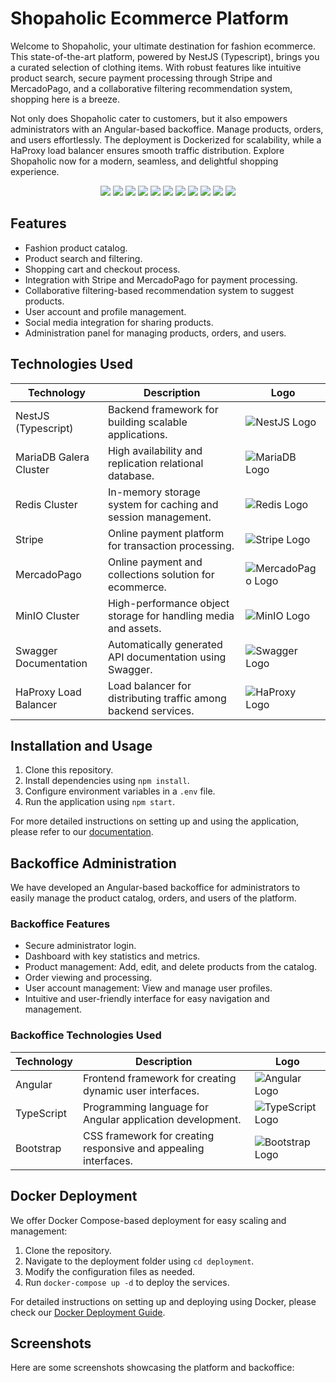 # Shopaholic Ecommerce Platform

Welcome to Shopaholic, your ultimate destination for fashion ecommerce. This state-of-the-art platform, powered by NestJS (Typescript), brings you a curated selection of clothing items. With robust features like intuitive product search, secure payment processing through Stripe and MercadoPago, and a collaborative filtering recommendation system, shopping here is a breeze.

Not only does Shopaholic cater to customers, but it also empowers administrators with an Angular-based backoffice. Manage products, orders, and users effortlessly. The deployment is Dockerized for scalability, while a HaProxy load balancer ensures smooth traffic distribution. Explore Shopaholic now for a modern, seamless, and delightful shopping experience.


<p align="center">
  <img src="https://img.shields.io/badge/TypeScript-007ACC?style=for-the-badge&logo=typescript&logoColor=white" />
  <img src="https://img.shields.io/badge/Visual_Studio_Code-0078D4?style=for-the-badge&logo=visual%20studio%20code&logoColor=white" />
  <img src="https://img.shields.io/badge/nestjs-E0234E?style=for-the-badge&logo=nestjs&logoColor=white" />
  <img src="https://img.shields.io/badge/Stripe-626CD9?style=for-the-badge&logo=Stripe&logoColor=white" />
  <img src="https://img.shields.io/badge/Angular-DD0031?style=for-the-badge&logo=angular&logoColor=white" />
  <img src="https://img.shields.io/badge/Node%20js-339933?style=for-the-badge&logo=nodedotjs&logoColor=white" />
  <img src="https://img.shields.io/badge/npm-CB3837?style=for-the-badge&logo=npm&logoColor=white" />
  <img src="https://img.shields.io/badge/MariaDB-003545?style=for-the-badge&logo=mariadb&logoColor=white" />
  <img src="https://img.shields.io/badge/redis-%23DD0031.svg?&style=for-the-badge&logo=redis&logoColor=white" />
  <img src="https://img.shields.io/badge/Swagger-85EA2D?style=for-the-badge&logo=Swagger&logoColor=white" />
  <img src="https://img.shields.io/badge/ts--node-3178C6?style=for-the-badge&logo=ts-node&logoColor=white" />
</p>

## Features

- Fashion product catalog.
- Product search and filtering.
- Shopping cart and checkout process.
- Integration with Stripe and MercadoPago for payment processing.
- Collaborative filtering-based recommendation system to suggest products.
- User account and profile management.
- Social media integration for sharing products.
- Administration panel for managing products, orders, and users.

## Technologies Used

| Technology                  | Description                                                                 | Logo                                                                                   |
|----------------------------|-----------------------------------------------------------------------------|----------------------------------------------------------------------------------------|
| NestJS (Typescript)        | Backend framework for building scalable applications.                     | ![NestJS Logo](url_to_logo)                                                           |
| MariaDB Galera Cluster     | High availability and replication relational database.                    | ![MariaDB Logo](url_to_logo)                                                          |
| Redis Cluster              | In-memory storage system for caching and session management.              | ![Redis Logo](url_to_logo)                                                           |
| Stripe                     | Online payment platform for transaction processing.                        | ![Stripe Logo](url_to_logo)                                                          |
| MercadoPago                | Online payment and collections solution for ecommerce.                    | ![MercadoPago Logo](url_to_logo)                                                     |
| MinIO Cluster              | High-performance object storage for handling media and assets.            | ![MinIO Logo](url_to_logo)                                                           |
| Swagger Documentation     | Automatically generated API documentation using Swagger.                  | ![Swagger Logo](url_to_logo)                                                         |
| HaProxy Load Balancer      | Load balancer for distributing traffic among backend services.             | ![HaProxy Logo](url_to_logo)                                                         |

## Installation and Usage

1. Clone this repository.
2. Install dependencies using `npm install`.
3. Configure environment variables in a `.env` file.
4. Run the application using `npm start`.

For more detailed instructions on setting up and using the application, please refer to our [documentation](link_to_documentation).

## Backoffice Administration

We have developed an Angular-based backoffice for administrators to easily manage the product catalog, orders, and users of the platform.

### Backoffice Features

- Secure administrator login.
- Dashboard with key statistics and metrics.
- Product management: Add, edit, and delete products from the catalog.
- Order viewing and processing.
- User account management: View and manage user profiles.
- Intuitive and user-friendly interface for easy navigation and management.

### Backoffice Technologies Used

| Technology  | Description                                                                | Logo                                                                                   |
|-------------|----------------------------------------------------------------------------|----------------------------------------------------------------------------------------|
| Angular     | Frontend framework for creating dynamic user interfaces.                   | ![Angular Logo](url_to_logo)                                                         |
| TypeScript  | Programming language for Angular application development.                  | ![TypeScript Logo](url_to_logo)                                                      |
| Bootstrap   | CSS framework for creating responsive and appealing interfaces.            | ![Bootstrap Logo](url_to_logo)                                                       |

## Docker Deployment

We offer Docker Compose-based deployment for easy scaling and management:

1. Clone the repository.
2. Navigate to the deployment folder using `cd deployment`.
3. Modify the configuration files as needed.
4. Run `docker-compose up -d` to deploy the services.

For detailed instructions on setting up and deploying using Docker, please check our [Docker Deployment Guide](link_to_docker_guide).

## Screenshots

Here are some screenshots showcasing the platform and backoffice:
